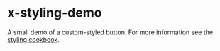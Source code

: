 # x-styling-demo

A small demo of a custom-styled button. For more information see the [styling cookbook](/tools/x-docs/src/docs/guides/components/cookbook/styling.md).
